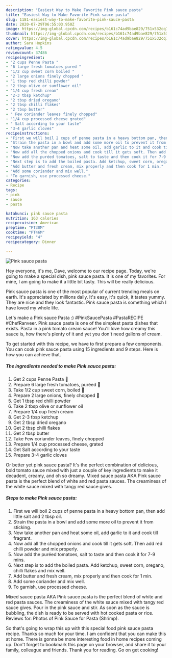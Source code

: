 ```yaml
---
description: "Easiest Way to Make Favorite Pink sauce pasta"
title: "Easiest Way to Make Favorite Pink sauce pasta"
slug: 1181-easiest-way-to-make-favorite-pink-sauce-pasta
date: 2020-07-29T06:55:03.950Z
image: https://img-global.cpcdn.com/recipes/b161c74ad9bae829/751x532cq70/pink-sauce-pasta-recipe-main-photo.jpg
thumbnail: https://img-global.cpcdn.com/recipes/b161c74ad9bae829/751x532cq70/pink-sauce-pasta-recipe-main-photo.jpg
cover: https://img-global.cpcdn.com/recipes/b161c74ad9bae829/751x532cq70/pink-sauce-pasta-recipe-main-photo.jpg
author: Sara Hopkins
ratingvalue: 4.5
reviewcount: 37486
recipeingredient:
- "2 cups Penne Pasta "
- "6 large fresh tomatoes pured "
- "1/2 cup sweet corn boiled "
- "2 large onions finely chopped "
- "1 tbsp red chilli powder"
- "2 tbsp olive or sunflower oil"
- "1/4 cup fresh cream"
- "2-3 tbsp ketchup"
- "2 tbsp dried oregano"
- "2 tbsp chilli flakes"
- "2 tbsp butter"
- " Few coriander leaves finely chopped"
- "1/4 cup processed cheese grated"
- " Salt according to your taste"
- "3-4 garlic cloves"
recipeinstructions:
- "First we will boil 2 cups of penne pasta in a heavy bottom pan, then add little salt and 2 tbsp oil."
- "Strain the pasta in a bowl and add some more oil to prevent it from sticking."
- "Now take another pan and heat some oil, add garlic to it and cook till fragrant."
- "Now add all the chopped onions and cook till it gets soft. Then add red chilli powder and mix properly."
- "Now add the puréed tomatoes, salt to taste and then cook it for 7-9 mins."
- "Next step is to add the boiled pasta. Add ketchup, sweet corn, oregano, chilli flakes and mix well."
- "Add butter and fresh cream, mix properly and then cook for 1 min."
- "Add some coriander and mix well."
- "To garnish, use processed cheese."
categories:
- Recipe
tags:
- pink
- sauce
- pasta

katakunci: pink sauce pasta 
nutrition: 163 calories
recipecuisine: American
preptime: "PT30M"
cooktime: "PT46M"
recipeyield: "4"
recipecategory: Dinner

---
```



![Pink sauce pasta](https://img-global.cpcdn.com/recipes/b161c74ad9bae829/751x532cq70/pink-sauce-pasta-recipe-main-photo.jpg)

Hey everyone, it's me, Dave, welcome to our recipe page. Today, we're going to make a special dish, pink sauce pasta. It is one of my favorites. For mine, I am going to make it a little bit tasty. This will be really delicious.

Pink sauce pasta is one of the most popular of current trending meals on earth. It's appreciated by millions daily. It's easy, it's quick, it tastes yummy. They are nice and they look fantastic. Pink sauce pasta is something which I have loved my whole life.

Let&#39;s make a Pink sauce Pasta :) #PinkSaucePasta #PastaRECIPE #ChefRanveer. Pink sauce pasta is one of the simplest pasta dishes that exists. Pasta in a pink tomato cream sauce! You&#39;ll love how creamy this sauce is, how there&#39;s plenty of it and yet you don&#39;t need gallons of cream.


To get started with this recipe, we have to first prepare a few components. You can cook pink sauce pasta using 15 ingredients and 9 steps. Here is how you can achieve that.

<!--inarticleads1-->

##### The ingredients needed to make Pink sauce pasta:

1. Get 2 cups Penne Pasta 🍝
1. Prepare 6 large fresh tomatoes, puréed 🍅
1. Take 1/2 cup sweet corn, boiled 🌽
1. Prepare 2 large onions, finely chopped 🧅
1. Get 1 tbsp red chilli powder
1. Take 2 tbsp olive or sunflower oil
1. Prepare 1/4 cup fresh cream
1. Get 2-3 tbsp ketchup
1. Get 2 tbsp dried oregano
1. Get 2 tbsp chilli flakes
1. Get 2 tbsp butter
1. Take  Few coriander leaves, finely chopped
1. Prepare 1/4 cup processed cheese, grated
1. Get  Salt according to your taste
1. Prepare 3-4 garlic cloves


Or better yet pink sauce pasta? It&#39;s the perfect combination of delicious, bold tomato sauce mixed with just a couple of key ingredients to make it decadent, creamy, and oh so dreamy. Mixed sauce pasta AKA Pink sauce pasta is the perfect blend of white and red pasta sauces. The creaminess of the white sauce mixed with tangy red sauce gives. 

<!--inarticleads2-->

##### Steps to make Pink sauce pasta:

1. First we will boil 2 cups of penne pasta in a heavy bottom pan, then add little salt and 2 tbsp oil.
1. Strain the pasta in a bowl and add some more oil to prevent it from sticking.
1. Now take another pan and heat some oil, add garlic to it and cook till fragrant.
1. Now add all the chopped onions and cook till it gets soft. Then add red chilli powder and mix properly.
1. Now add the puréed tomatoes, salt to taste and then cook it for 7-9 mins.
1. Next step is to add the boiled pasta. Add ketchup, sweet corn, oregano, chilli flakes and mix well.
1. Add butter and fresh cream, mix properly and then cook for 1 min.
1. Add some coriander and mix well.
1. To garnish, use processed cheese.


Mixed sauce pasta AKA Pink sauce pasta is the perfect blend of white and red pasta sauces. The creaminess of the white sauce mixed with tangy red sauce gives. Pour in the pink sauce and stir. As soon as the sauce is bubbling, the dish is ready to be served with hot cooked pasta or rice. Reviews for: Photos of Pink Sauce for Pasta (Shrimp). 

So that's going to wrap this up with this special food pink sauce pasta recipe. Thanks so much for your time. I am confident that you can make this at home. There is gonna be more interesting food in home recipes coming up. Don't forget to bookmark this page on your browser, and share it to your family, colleague and friends. Thank you for reading. Go on get cooking!
